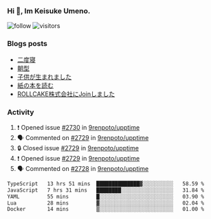 ### Hi 👋, Im Keisuke Umeno.

<!--
**9renpoto/9renpoto** is a ✨ _special_ ✨ repository because its `README.md` (this file) appears on your GitHub profile.

Here are some ideas to get you started:

- 🔭 I’m currently working on ...
- 🌱 I’m currently learning ...
- 👯 I’m looking to collaborate on ...
- 🤔 I’m looking for help with ...
- 💬 Ask me about ...
- 📫 How to reach me: ...
- 😄 Pronouns: ...
- ⚡ Fun fact: ...
-->

![follow](https://img.shields.io/github/followers/9renpoto?label=Follow&style=social)
![visitors](https://komarev.com/ghpvc/?username=9renpoto&label=Profile%20views&color=0e75b6&style=flat)

### Blogs posts

<!-- BLOG-POST-LIST:START -->
- [二度寝](https://9renpoto.win/entry/2024/07/18/going_back_to_sleep)
- [朝型](https://9renpoto.win/entry/2024/05/29/im-an-early)
- [子供が生まれました](https://9renpoto.win/entry/2024/04/18/hello-world)
- [紙の本を読む](https://9renpoto.win/entry/2024/02/25/reading-papar-book)
- [ROLLCAKE株式会社にJoinしました](https://9renpoto.win/entry/2024/02/11/join)
<!-- BLOG-POST-LIST:END -->

### Activity

<!--START_SECTION:activity-->
1. ❗ Opened issue [#2730](https://github.com/9renpoto/upptime/issues/2730) in [9renpoto/upptime](https://github.com/9renpoto/upptime)
2. 🗣 Commented on [#2729](https://github.com/9renpoto/upptime/issues/2729#issuecomment-2248971843) in [9renpoto/upptime](https://github.com/9renpoto/upptime)
3. 🔒 Closed issue [#2729](https://github.com/9renpoto/upptime/issues/2729) in [9renpoto/upptime](https://github.com/9renpoto/upptime)
4. ❗ Opened issue [#2729](https://github.com/9renpoto/upptime/issues/2729) in [9renpoto/upptime](https://github.com/9renpoto/upptime)
5. 🗣 Commented on [#2728](https://github.com/9renpoto/upptime/issues/2728#issuecomment-2248950962) in [9renpoto/upptime](https://github.com/9renpoto/upptime)
<!--END_SECTION:activity-->

<!--START_SECTION:waka-->

```txt
TypeScript   13 hrs 51 mins  ██████████████▓░░░░░░░░░░   58.59 %
JavaScript   7 hrs 31 mins   ████████░░░░░░░░░░░░░░░░░   31.84 %
YAML         55 mins         █░░░░░░░░░░░░░░░░░░░░░░░░   03.90 %
Lua          28 mins         ▓░░░░░░░░░░░░░░░░░░░░░░░░   02.04 %
Docker       14 mins         ▒░░░░░░░░░░░░░░░░░░░░░░░░   01.00 %
```

<!--END_SECTION:waka-->

